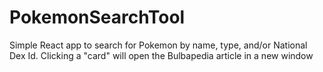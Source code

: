 # PokemonSearchTool
Simple React app to search for Pokemon by name, type, and/or National Dex Id. Clicking a "card" will open the Bulbapedia article in a new window
